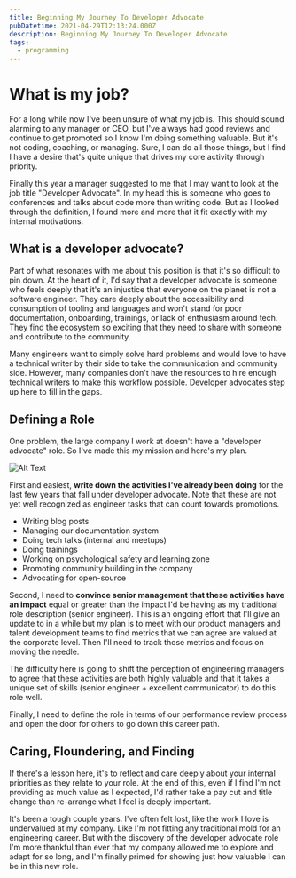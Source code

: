 ```yaml
---
title: Beginning My Journey To Developer Advocate
pubDatetime: 2021-04-29T12:13:24.000Z
description: Beginning My Journey To Developer Advocate
tags:
  - programming
---
```


# What is my job?

For a long while now I've been unsure of what my job is. This should sound alarming to any manager
or CEO, but I've always had good reviews and continue to get promoted so I know I'm doing something
valuable. But it's not coding, coaching, or managing. Sure, I can do all those things, but I find I
have a desire that's quite unique that drives my core activity through priority.

Finally this year a manager suggested to me that I may want to look at the job title "Developer
Advocate". In my head this is someone who goes to conferences and talks about code more than writing
code. But as I looked through the definition, I found more and more that it fit exactly with my
internal motivations.

## What is a developer advocate?

Part of what resonates with me about this position is that it's so difficult to pin down. At the
heart of it, I'd say that a developer advocate is someone who feels deeply that it's an injustice
that everyone on the planet is not a software engineer. They care deeply about the accessibility and
consumption of tooling and languages and won't stand for poor documentation, onboarding, trainings,
or lack of enthusiasm around tech. They find the ecosystem so exciting that they need to share with
someone and contribute to the community.

Many engineers want to simply solve hard problems and would love to have a technical writer by their
side to take the communication and community side. However, many companies don't have the resources
to hire enough technical writers to make this workflow possible. Developer advocates step up here to
fill in the gaps.

## Defining a Role

One problem, the large company I work at doesn't have a "developer advocate" role. So I've made this
my mission and here's my plan.

![Alt Text](https://dev-to-uploads.s3.amazonaws.com/i/qgdtc4dkolae4vm8iyoa.png)

First and easiest, **write down the activities I've already been doing** for the last few years that
fall under developer advocate. Note that these are not yet well recognized as engineer tasks that
can count towards promotions.

- Writing blog posts
- Managing our documentation system
- Doing tech talks (internal and meetups)
- Doing trainings
- Working on psychological safety and learning zone
- Promoting community building in the company
- Advocating for open-source

Second, I need to **convince senior management that these activities have an impact** equal or
greater than the impact I'd be having as my traditional role description (senior engineer). This is
an ongoing effort that I'll give an update to in a while but my plan is to meet with our product
managers and talent development teams to find metrics that we can agree are valued at the corporate
level. Then I'll need to track those metrics and focus on moving the needle.

The difficulty here is going to shift the perception of engineering managers to agree that these
activities are both highly valuable and that it takes a unique set of skills (senior engineer +
excellent communicator) to do this role well.

Finally, I need to define the role in terms of our performance review process and open the door for
others to go down this career path.

## Caring, Floundering, and Finding

If there's a lesson here, it's to reflect and care deeply about your internal priorities as they
relate to your role. At the end of this, even if I find I'm not providing as much value as I
expected, I'd rather take a pay cut and title change than re-arrange what I feel is deeply
important.

It's been a tough couple years. I've often felt lost, like the work I love is undervalued at my
company. Like I'm not fitting any traditional mold for an engineering career. But with the discovery
of the developer advocate role I'm more thankful than ever that my company allowed me to explore and
adapt for so long, and I'm finally primed for showing just how valuable I can be in this new role.
